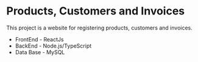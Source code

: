 # Products, Customers and Invoices

This project is a website for registering products, customers and invoices. 


<ul>
    <li>FrontEnd - ReactJs</li>
    <li>BackEnd - Node.js/TypeScript</li>
    <li>Data Base - MySQL</li>
</ul>


